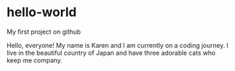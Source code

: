 # hello-world
My first project on github

Hello, everyone! My name is Karen and I am currently on a coding journey. I live in the beautiful country of Japan and have three adorable cats who keep me company.
